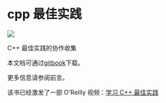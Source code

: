 # cpp 最佳实践

![](https://gitter.im/lefticus/cppbestpractices?utm_source=badge&utm_medium=badge&utm_campaign=pr-badge&utm_content=badge)

C++ 最佳实践的协作收集

本文档可通过[gitbook](https://www.gitbook.com/book/lefticus/cpp-best-practices)下载。

更多信息请参阅前言。

该书已经激发了一部 O'Reilly 视频：[学习 C++ 最佳实践](http://shop.oreilly.com/product/0636920049814.do)
